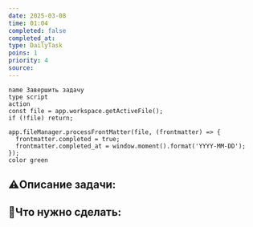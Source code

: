 ```yaml
---
date: 2025-03-08
time: 01:04
completed: false
completed_at:  
type: DailyTask
poins: 1
priority: 4
source: 
---
```



```button
name Завершить задачу
type script
action
const file = app.workspace.getActiveFile();
if (!file) return;

app.fileManager.processFrontMatter(file, (frontmatter) => {
  frontmatter.completed = true;
  frontmatter.completed_at = window.moment().format('YYYY-MM-DD');
});
color green
```

## ⚠️Описание задачи:



## 📝Что нужно сделать:
